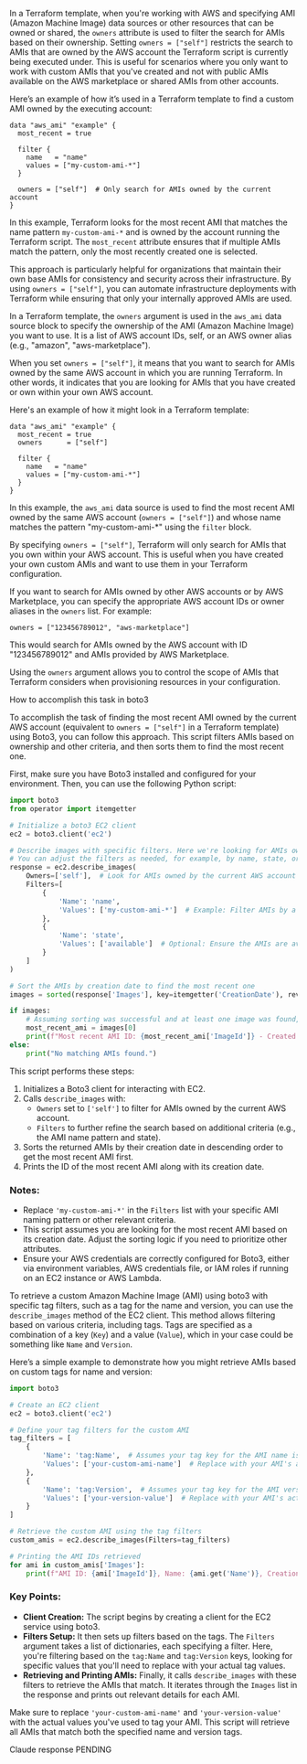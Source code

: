 In a Terraform template, when you're working with AWS and specifying AMI (Amazon Machine Image) data sources or other resources that can be owned or shared, the `owners` attribute is used to filter the search for AMIs based on their ownership. Setting `owners = ["self"]` restricts the search to AMIs that are owned by the AWS account the Terraform script is currently being executed under. This is useful for scenarios where you only want to work with custom AMIs that you've created and not with public AMIs available on the AWS marketplace or shared AMIs from other accounts.

Here’s an example of how it’s used in a Terraform template to find a custom AMI owned by the executing account:

```hcl
data "aws_ami" "example" {
  most_recent = true

  filter {
    name   = "name"
    values = ["my-custom-ami-*"]
  }

  owners = ["self"]  # Only search for AMIs owned by the current account
}
```

In this example, Terraform looks for the most recent AMI that matches the name pattern `my-custom-ami-*` and is owned by the account running the Terraform script. The `most_recent` attribute ensures that if multiple AMIs match the pattern, only the most recently created one is selected.

This approach is particularly helpful for organizations that maintain their own base AMIs for consistency and security across their infrastructure. By using `owners = ["self"]`, you can automate infrastructure deployments with Terraform while ensuring that only your internally approved AMIs are used.

In a Terraform template, the `owners` argument is used in the `aws_ami` data source block to specify the ownership of the AMI (Amazon Machine Image) you want to use. It is a list of AWS account IDs, self, or an AWS owner alias (e.g., "amazon", "aws-marketplace").

When you set `owners = ["self"]`, it means that you want to search for AMIs owned by the same AWS account in which you are running Terraform. In other words, it indicates that you are looking for AMIs that you have created or own within your own AWS account.

Here's an example of how it might look in a Terraform template:

```hcl
data "aws_ami" "example" {
  most_recent = true
  owners      = ["self"]

  filter {
    name   = "name"
    values = ["my-custom-ami-*"]
  }
}
```

In this example, the `aws_ami` data source is used to find the most recent AMI owned by the same AWS account (`owners = ["self"]`) and whose name matches the pattern "my-custom-ami-*" using the `filter` block.

By specifying `owners = ["self"]`, Terraform will only search for AMIs that you own within your AWS account. This is useful when you have created your own custom AMIs and want to use them in your Terraform configuration.

If you want to search for AMIs owned by other AWS accounts or by AWS Marketplace, you can specify the appropriate AWS account IDs or owner aliases in the `owners` list. For example:

```hcl
owners = ["123456789012", "aws-marketplace"]
```

This would search for AMIs owned by the AWS account with ID "123456789012" and AMIs provided by AWS Marketplace.

Using the `owners` argument allows you to control the scope of AMIs that Terraform considers when provisioning resources in your configuration.

How to accomplish this task in boto3

To accomplish the task of finding the most recent AMI owned by the current AWS account (equivalent to `owners = ["self"]` in a Terraform template) using Boto3, you can follow this approach. This script filters AMIs based on ownership and other criteria, and then sorts them to find the most recent one.

First, make sure you have Boto3 installed and configured for your environment. Then, you can use the following Python script:

```python
import boto3
from operator import itemgetter

# Initialize a boto3 EC2 client
ec2 = boto3.client('ec2')

# Describe images with specific filters. Here we're looking for AMIs owned by 'self' (the current account).
# You can adjust the filters as needed, for example, by name, state, or other attributes.
response = ec2.describe_images(
    Owners=['self'],  # Look for AMIs owned by the current AWS account
    Filters=[
        {
            'Name': 'name',
            'Values': ['my-custom-ami-*']  # Example: Filter AMIs by a name pattern
        },
        {
            'Name': 'state',
            'Values': ['available']  # Optional: Ensure the AMIs are available for use
        }
    ]
)

# Sort the AMIs by creation date to find the most recent one
images = sorted(response['Images'], key=itemgetter('CreationDate'), reverse=True)

if images:
    # Assuming sorting was successful and at least one image was found, print the most recent one
    most_recent_ami = images[0]
    print(f"Most recent AMI ID: {most_recent_ami['ImageId']} - Created on: {most_recent_ami['CreationDate']}")
else:
    print("No matching AMIs found.")
```

This script performs these steps:
1. Initializes a Boto3 client for interacting with EC2.
2. Calls `describe_images` with:
   - `Owners` set to `['self']` to filter for AMIs owned by the current AWS account.
   - `Filters` to further refine the search based on additional criteria (e.g., the AMI name pattern and state).
3. Sorts the returned AMIs by their creation date in descending order to get the most recent AMI first.
4. Prints the ID of the most recent AMI along with its creation date.

### Notes:
- Replace `'my-custom-ami-*'` in the `Filters` list with your specific AMI naming pattern or other relevant criteria.
- This script assumes you are looking for the most recent AMI based on its creation date. Adjust the sorting logic if you need to prioritize other attributes.
- Ensure your AWS credentials are correctly configured for Boto3, either via environment variables, AWS credentials file, or IAM roles if running on an EC2 instance or AWS Lambda.

To retrieve a custom Amazon Machine Image (AMI) using boto3 with specific tag filters, such as a tag for the name and version, you can use the `describe_images` method of the EC2 client. This method allows filtering based on various criteria, including tags. Tags are specified as a combination of a key (`Key`) and a value (`Value`), which in your case could be something like `Name` and `Version`.

Here’s a simple example to demonstrate how you might retrieve AMIs based on custom tags for name and version:

```python
import boto3

# Create an EC2 client
ec2 = boto3.client('ec2')

# Define your tag filters for the custom AMI
tag_filters = [
    {
        'Name': 'tag:Name',  # Assumes your tag key for the AMI name is 'Name'
        'Values': ['your-custom-ami-name']  # Replace with your AMI's actual name tag value
    },
    {
        'Name': 'tag:Version',  # Assumes your tag key for the AMI version is 'Version'
        'Values': ['your-version-value']  # Replace with your AMI's actual version tag value
    }
]

# Retrieve the custom AMI using the tag filters
custom_amis = ec2.describe_images(Filters=tag_filters)

# Printing the AMI IDs retrieved
for ami in custom_amis['Images']:
    print(f"AMI ID: {ami['ImageId']}, Name: {ami.get('Name')}, Creation Date: {ami['CreationDate']}")
```

### Key Points:

- **Client Creation:** The script begins by creating a client for the EC2 service using boto3.
- **Filters Setup:** It then sets up filters based on the tags. The `Filters` argument takes a list of dictionaries, each specifying a filter. Here, you're filtering based on the `tag:Name` and `tag:Version` keys, looking for specific values that you'll need to replace with your actual tag values.
- **Retrieving and Printing AMIs:** Finally, it calls `describe_images` with these filters to retrieve the AMIs that match. It iterates through the `Images` list in the response and prints out relevant details for each AMI.

Make sure to replace `'your-custom-ami-name'` and `'your-version-value'` with the actual values you've used to tag your AMI. This script will retrieve all AMIs that match both the specified name and version tags.

Claude response PENDING
